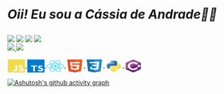 <h1><em>Oii! Eu sou a Cássia de Andrade✌🏼 </em></h1>

##

<div> 
  <a href="https://instagram.com/cassiadeandraade" target="_blank"><img src="https://img.shields.io/badge/-Instagram-%23E4405F?style=for-the-badge&logo=instagram&logoColor=white" target="_blank"></a>
 <a href="https://discord.com/channels/@cassiadeandrade#4472" target="_blank"><img src="https://img.shields.io/badge/Discord-7289DA?style=for-the-badge&logo=discord&logoColor=white" target="_blank"></a> 
  <a href = "mailto:cassiaandrade272@gmail.com"><img src="https://img.shields.io/badge/-Gmail-%23333?style=for-the-badge&logo=gmail&logoColor=white" target="_blank"></a>
  <a href="https://www.linkedin.com/in/cássia-de-andrade-943888263" target="_blank"><img src="https://img.shields.io/badge/-LinkedIn-%230077B5?style=for-the-badge&logo=linkedin&logoColor=white" target="_blank"></a>  
</div>
  
<div>
  <a href="https://github.com/cassiadeandrade">
  <img height="140em" src="https://github-readme-stats.vercel.app/api?username=cassiadeandrade&show_icons=true&theme=dracula&count_all_commit=true&count_private=true"/>
  <img height="140em" src="https://github-readme-stats.vercel.app/api/top-langs/?username=cassiadeandrade&layout=compact&langs_count=7&theme=dracula&count"/>
</div>

<div style="display: inline_block"><br>
  <img align="center" alt="Cassia-Js" height="30" width="40" src="https://raw.githubusercontent.com/devicons/devicon/master/icons/javascript/javascript-plain.svg">
  <img align="center" alt="Cassia-Ts" height="30" width="40" src="https://raw.githubusercontent.com/devicons/devicon/master/icons/typescript/typescript-plain.svg">
  <img align="center" alt="Cassia-React" height="30" width="40" src="https://raw.githubusercontent.com/devicons/devicon/master/icons/react/react-original.svg">
  <img align="center" alt="Cassia-HTML" height="30" width="40" src="https://raw.githubusercontent.com/devicons/devicon/master/icons/html5/html5-original.svg">
  <img align="center" alt="Cassia-CSS" height="30" width="40" src="https://raw.githubusercontent.com/devicons/devicon/master/icons/css3/css3-original.svg">
  <img align="center" alt="Cassia-Python" height="30" width="40" src="https://raw.githubusercontent.com/devicons/devicon/master/icons/python/python-original.svg">
  <img align="center" alt="Cassia-Csharp" height="30" width="40" src="https://raw.githubusercontent.com/devicons/devicon/master/icons/csharp/csharp-original.svg">
</div>

[![Ashutosh's github activity graph](https://github-readme-activity-graph.vercel.app/graph?username=cassiadeandrade&bg_color=000000&color=eaa9e5&line=7d01b7&point=1fd8db&area=true&hide_border=true)](https://github.com/ashutosh00710/github-readme-activity-graph)



